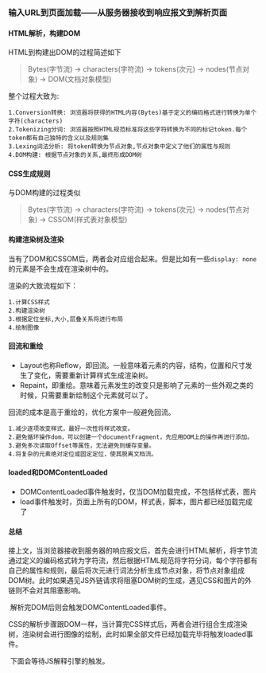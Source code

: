 ### 输入URL到页面加载——从服务器接收到响应报文到解析页面



#### HTML解析，构建DOM

HTML到构建出DOM的过程简述如下

>Bytes(字节流) → characters(字符流) → tokens(次元) → nodes(节点对象) → DOM(文档对象模型)

整个过程大致为:

```
1.Conversion转换: 浏览器将获得的HTML内容(Bytes)基于定义的编码格式进行转换为单个字符(characters)
2.Tokenizing分词: 浏览器按照HTML规范标准将这些字符转换为不同的标记token.每个token都有自己独特的含义以及规则集
3.Lexing词法分析: 将token转换为节点对象,节点对象中定义了他们的属性与规则
4.DOM构建: 根据节点对象的关系,最终形成DOM树
```



#### CSS生成规则

与DOM构建的过程类似

> Bytes(字节流) → characters(字符流) → tokens(次元) → nodes(节点对象) → CSSOM(样式表对象模型)



#### 构建渲染树及渲染

当有了DOM和CSSOM后，两者会对应组合起来。但是比如有一些`display: none`的元素是不会生成在渲染树中的。

渲染的大致流程如下：

```
1.计算CSS样式
2.构建渲染树
3.根据定位坐标,大小,层叠关系将进行布局
4.绘制图像
```



#### 回流和重绘

- Layout也称Reflow，即回流。一般意味着元素的内容，结构，位置和尺寸发生了变化，需要重新计算样式生成渲染树。
- Repaint，即重绘。意味着元素发生的改变只是影响了元素的一些外观之类的时候，只需要重新绘制这个元素就可以了。

回流的成本是高于重绘的，优化方案中一般避免回流。

```
1.减少逐项改变样式，最好一次性将样式改变。
2.避免循环操作dom，可以创建一个documentFragment，先应用DOM上的操作再进行添加。
3.避免多次读取Offset等属性，无法避免则缓存变量。
4.将复杂的元素绝对定位或固定定位，使其脱离文档流。
```



#### loaded和DOMContentLoaded

- DOMContentLoaded事件触发时，仅当DOM加载完成，不包括样式表，图片
- load事件触发时，页面上所有的DOM，样式表，脚本，图片都已经加载完成了



#### 总结

​	接上文，当浏览器接收到服务器的响应报文后，首先会进行HTML解析，将字节流通过定义的编码格式转为字符流，然后根据HTML规范将字符分词，每个字符都有自己的属性和规则，最后将次元进行词法分析生成节点对象，将节点对象组成DOM树。此时如果遇见JS外链请求将阻塞DOM树的生成，遇见CSS和图片的外链则不会对其阻塞影响。

​	解析完DOM后则会触发DOMContentLoaded事件。

​	CSS的解析步骤跟DOM一样，当计算完CSS样式后，两者会进行组合生成渲染树，渲染树会进行图像的绘制，此时如果全部文件已经加载完毕将触发loaded事件。

​	下面会等待JS解释引擎的触发。